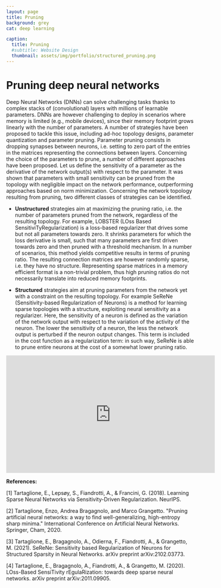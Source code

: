 ```yaml
---
layout: page
title: Pruning
background: grey
cat: deep learning

caption:
  title: Pruning
  #subtitle: Website Design
  thumbnail: assets/img/portfolio/structured_pruning.png
---
```


# Pruning deep neural networks

Deep Neural Networks (DNNs) can solve challenging tasks thanks to complex stacks of (convolutional) layers with millions of learnable parameters. DNNs are however challenging to deploy in scenarios where memory is limited (e.g.,  mobile  devices),  since  their  memory  footprint  grows  linearly  with  the  number  of  parameters.  A  number  of strategies have been proposed to tackle this issue, including ad-hoc topology designs, parameter quantization and parameter  pruning.  Parameter pruning consists  in  dropping  synapses  between  neurons,  i.e.  setting  to  zero  part  of the  entries  in  the  matrices  representing  the  connections  between  layers.  Concerning  the  choice  of  the  parameters to prune, a number of different approaches have been proposed. Let us define the sensitivity of a parameter as the derivative of the network output(s) with respect to the parameter. It was shown that parameters with small sensitivity can be pruned from the topology with negligible impact  on  the  network  performance,  outperforming  approaches  based  on  norm  minimization.  Concerning  the network topology resulting from pruning, two different classes of strategies can be identified.

* **Unstructured**  strategies aim  at  maximizing  the  pruning  ratio,  i.e.  the  number  of  parameters  pruned  from the  network,  regardless  of  the  resulting  topology.  For  example,  LOBSTER  (LOss  Based  SensitiviTyRegularization)  is  a  loss-based  regularizer  that  drives  some  but  not  all  parameters  towards  zero.  It  shrinks parameters for which the loss derivative is small, such that many parameters are first driven towards zero and then  pruned  with  a  threshold  mechanism.  In  a  number  of  scenarios,  this  method  yields  competitive  results in  terms  of  pruning  ratio.  The  resulting  connection  matrices  are  however  randomly  sparse,  i.e.  they  have  no structure. Representing sparse matrices in a memory efficient format is a non-trivial problem, thus high pruning ratios do not necessarily translate into reduced memory footprints.

* **Structured**  strategies aim  at  pruning  parameters  from  the  network  yet  with  a  constraint  on  the  resulting topology.  For  example  SeReNe  (Sensitivity-based  Regularization  of  Neurons) is  a  method  for  learning sparse  topologies  with  a  structure,  exploiting  neural  sensitivity  as  a  regularizer.  Here,  the  sensitivity  of  a neuron  is  defined  as  the variation  of  the  network  output  with  respect  to  the  variation  of  the  activity  of  the neuron.  The  lower  the  sensitivity  of  a  neuron,  the  less  the  network  output  is  perturbed  if  the  neuron  output changes. This term is included in the cost function as a regularization term: in such way, SeReNe is able to prune entire neurons at the cost of a somewhat lower pruning ratio.

<div class="row">
<iframe width="560" height="315" src="https://www.youtube.com/embed/jp_g0LrXBgc" frameborder="0" allow="accelerometer; autoplay; clipboard-write; encrypted-media; gyroscope; picture-in-picture" allowfullscreen style="margin: auto"></iframe>
</div>

**References:**

[1] Tartaglione, E., Lepsøy, S., Fiandrotti, A., & Francini, G. (2018). Learning Sparse Neural Networks via Sensitivity-Driven Regularization. NeurIPS.

[2] Tartaglione, Enzo, Andrea Bragagnolo, and Marco Grangetto. "Pruning artificial neural networks: a way to find well-generalizing, high-entropy sharp minima." International Conference on Artificial Neural Networks. Springer, Cham, 2020.

[3] Tartaglione, E., Bragagnolo, A., Odierna, F., Fiandrotti, A., & Grangetto, M. (2021). SeReNe: Sensitivity based Regularization of Neurons for Structured Sparsity in Neural Networks. arXiv preprint arXiv:2102.03773.

[4] Tartaglione, E., Bragagnolo, A., Fiandrotti, A., & Grangetto, M. (2020). LOss-Based SensiTivity rEgulaRization: towards deep sparse neural networks. arXiv preprint arXiv:2011.09905.
